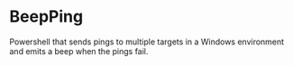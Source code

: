 # BeepPing
Powershell that sends pings to multiple targets in a Windows environment and emits a beep when the pings fail.

